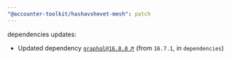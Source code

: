 ```yaml
---
"@accounter-toolkit/hashavshevet-mesh": patch
---
```

dependencies updates:
  - Updated dependency [`graphql@16.8.0` ↗︎](https://www.npmjs.com/package/graphql/v/16.8.0) (from `16.7.1`, in `dependencies`)

